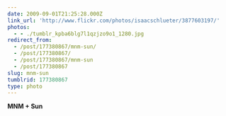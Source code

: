 ```yaml
---
date: 2009-09-01T21:25:28.000Z
link_url: 'http://www.flickr.com/photos/isaacschlueter/3877603197/'
photos:
  - - ./tumblr_kpba6blg7l1qzjzo9o1_1280.jpg
redirect_from:
  - /post/177380867/mnm-sun/
  - /post/177380867/
  - /post/177380867/mnm-sun
  - /post/177380867
slug: mnm-sun
tumblrid: 177380867
type: photo
---
```

<p><b>MNM + Sun</b></p>
